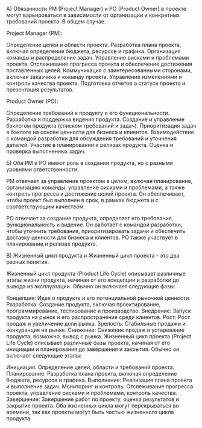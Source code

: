 А) Обязанности PM (Project Manager) и PO (Product Owner) в проекте могут варьироваться в зависимости от организации и конкретных требований проекта. В общем случае:

Project Manager (PM):

Определение целей и области проекта.
Разработка плана проекта, включая определение бюджета, ресурсов и графика.
Организация команды и распределение задач.
Управление рисками и проблемами проекта.
Отслеживание прогресса проекта и обеспечение достижения поставленных целей.
Коммуникация с заинтересованными сторонами, включая заказчика и команду проекта.
Управление изменениями и контроль качества проекта.
Подготовка отчетов о статусе проекта и презентация результатов.

Product Owner (PO):

Определение требований к продукту и его функциональности.
Разработка и поддержка видения продукта.
Создание и управление бэклогом продукта (списком требований и задач).
Приоритизация задач в бэклоге на основе ценности для бизнеса и клиентов.
Взаимодействие с командой разработки для обсуждения требований и уточнения деталей.
Участие в планировании и релизах продукта.
Оценка и проверка выполненных задач.

Б) Оба PM и PO имеют роль в создании продукта, но с разными уровнями ответственности.

PM отвечает за управление проектом в целом, включая планирование, организацию команды, управление рисками и проблемами, а также контроль прогресса и достижение целей проекта. Он обеспечивает, чтобы проект был выполнен в срок, в рамках бюджета и с соответствующим качеством.

PO отвечает за создание продукта, определяет его требования, функциональность и видение. Он работает с командой разработки, чтобы уточнить требования, приоритизировать задачи и обеспечить доставку ценности для бизнеса и клиентов. PO также участвует в планировании и релизах продукта.

В) Жизненный цикл продукта и Жизненный цикл проекта - это два разных понятия.

Жизненный цикл продукта (Product Life Cycle) описывает различные этапы жизни продукта, начиная от его концепции и разработки до вывода из эксплуатации. Обычно он включает следующие фазы:

Концепция: Идея о продукте и его потенциальной рыночной ценности.
Разработка: Создание продукта, включая проектирование, программирование, тестирование и производство.
Внедрение: Запуск продукта на рынок и его распространение среди клиентов.
Рост: Рост продаж и увеличение доли рынка.
Зрелость: Стабильные продажи и конкуренция на рынке.
Снижение: Снижение продаж и устаревание продукта, возможно, вывод с рынка.
Жизненный цикл проекта (Project Life Cycle) описывает различные фазы проекта, начиная от его инициации и планирования до завершения и закрытия. Обычно он включает следующие этапы:

Инициация: Определение целей, области и требований проекта.
Планирование: Разработка плана проекта, включая определение бюджета, ресурсов и графика.
Выполнение: Реализация плана проекта и выполнение задач.
Мониторинг и контроль: Отслеживание прогресса проекта, управление рисками и проблемами, контроль качества.
Завершение: Завершение работ по проекту, оценка результатов и закрытие проекта.
Оба жизненных цикла могут перекрываться во времени, так как проекты могут быть частью жизненного цикла продукта
